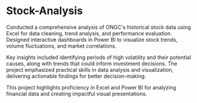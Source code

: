 # Stock-Analysis
Conducted a comprehensive analysis of ONGC's historical stock data using Excel for data cleaning, trend analysis, and performance evaluation. Designed interactive dashboards in Power BI to visualize stock trends, volume fluctuations, and market correlations.

Key insights included identifying periods of high volatility and their potential causes, along with trends that could inform investment decisions. The project emphasized practical skills in data analysis and visualization, delivering actionable findings for better decision-making.

This project highlights proficiency in Excel and Power BI for analyzing financial data and creating impactful visual presentations.
